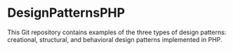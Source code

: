 # DesignPatternsPHP
This Git repository contains examples of the three types of design patterns: creational, structural, and behavioral design patterns implemented in PHP.
